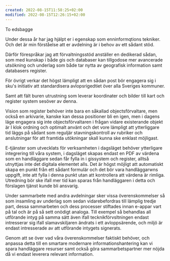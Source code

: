 ```yaml
---
created: 2022-08-15T11:58:25+02:00
modified: 2022-08-15T12:26:15+02:00
---
```


To edsbagge


Under dessa år har jag hjälpt er i egenskap som enninformqtions tekniker. Och det är min förståelse att er avdelning är i behov av ett sådant stöd.

Därför förespråkar jag att förvaltningsstöd anställer en dedikerad sådan, som med kunskap i både gis och databaser kan tillgodose mer avancerade utsökning och underlag som både tar nytta av geografisk information samt databasers register.

För övrigt verkar det högst lämpligt att en sådan post bör engagera sig i sku's initiativ att standardisera avlopsrigedtiet över alla Sveriges kommuner.

Samt att fält buren utrustning som leverar koordinater och bilder till kart och register system sesöver av denna.

Vision som register behöver inte bara en såkallad objectsförvaltare, men också en arkivarie, kanske kan dessa positioner bli en igen, men i dagens läge engagera sig inte objectsförvaltaren i frågan vidare existerande objekt är l klok ordning och optimalt använt och det vore lämpligt att ytterliggare tid läggs på sådant som reguljär stavningskontroll av rubriker och anslutningar för att framtida utökningar skall kunna ske enklast möjligast.

E-tjänster som utvecklats för verksamheten i dagsläget behöver ytterligare integrering till våra system, i dagsläget skapas endast en PDF av värdena som en handläggare sedan får fylla in i gissystem och register, alltså utnyttjas inte det digitala elementet alls.
Det är högst möjligt att automatiskt skapa en punkt från ett sådant formulär och det bör vara handläggarwns uppgift, inte att fylla i denna punkt utan att kontrollera att värdena är rimliga.
Utredning bör ske ifall mer tid kan sparas från handläggaren i detta och förslagen tjänst kunde bli ansvarig.

Under sammarbete med andra avdelningar sker vissa överenskommelser så som insamling av underlag som sedan vidarebefordras till lämplig tredje part, dessa sammarbeten och dess processer stiftades innan e-appar vart på tal och är på så sett onödigt analoga.
Till exempel så behandlas all utförande intyg på samma sätt även ifall tecknikförvsltningen endast intresserar sig ifall slamavskiljaren ändrats i ett avloppsärende, och miljö är endast intresserade av att utförande intygets signerats.

Genom att se över vad våra överenskommelser faktiskt behöver, och anpassa detta till en smartare modernare informationshantering kan vi spara handläggare resurser samt också göra sammarbetspartner mer nöjda då vi endast leverera relevant information.
